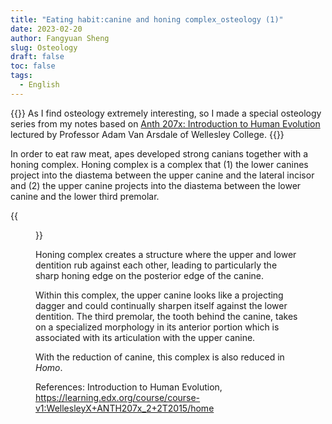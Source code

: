 ```yaml
---
title: "Eating habit:canine and honing complex_osteology (1)"
date: 2023-02-20
author: Fangyuan Sheng
slug: Osteology
draft: false
toc: false
tags:
  - English
---
```


{{<block class="info">}}
As I find osteology extremely interesting, so I made a special osteology series from my notes based on [Anth 207x: Introduction to Human Evolution](https://learning.edx.org/course/course-v1:WellesleyX+ANTH207x_2+2T2015/home) lectured by Professor Adam Van Arsdale of Wellesley College. {{<end>}}


In order to eat raw meat, apes developed strong canians together with a honing complex. Honing complex is a complex that (1) the lower canines project into the diastema between the upper canine and the lateral incisor and (2) the upper canine projects into the diastema between the lower canine and the lower third premolar. 
  
 {{<figure src="https://hellenshengfy.github.io/honing complex.jpg" title="Honing complex illustration from my notes">}}

Honing complex creates a structure where the upper and lower dentition rub against each other, leading to particularly the sharp honing edge on the posterior edge of the canine. 

Within this complex, the upper canine looks like a projecting dagger and could continually sharpen itself against the lower dentition. The third premolar, the tooth behind the canine, takes on a specialized morphology in its anterior portion which is associated with its articulation with the upper canine.

With the reduction of canine, this complex is also reduced in *Homo*. 

References: Introduction to Human Evolution, https://learning.edx.org/course/course-v1:WellesleyX+ANTH207x_2+2T2015/home
